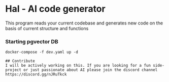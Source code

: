 # Hal - AI code generator 
This program reads your current codebase and generates new code on the basis of current structure and functions

### Starting pgvector DB
```
docker-compose -f dev.yaml up -d

## Contribute
I will be actively working on this. If you are looking for a fun side-project or just passionate about AI please join the discord channel https://discord.gg/nJRuTkck